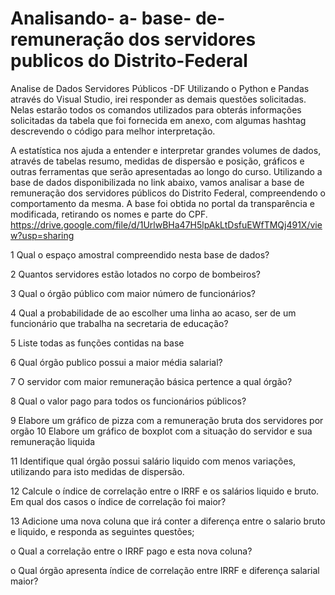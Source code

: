# Analisando- a- base- de- remuneração dos servidores publicos do Distrito-Federal
Analise de Dados Servidores Públicos -DF
 Utilizando o Python e Pandas através do Visual Studio, irei responder as demais questões solicitadas. Nelas estarão todos os comandos utilizados para obterás informações solicitadas da tabela que foi fornecida em anexo, com algumas hashtag descrevendo o código para melhor interpretação.

 A estatística nos ajuda a entender e interpretar grandes volumes de dados, através de tabelas resumo, medidas de dispersão e posição, gráficos e outras ferramentas que serão apresentadas ao longo do curso. Utilizando a base de dados disponibilizada no link abaixo, vamos analisar a base de remuneração dos servidores públicos do Distrito Federal, compreendendo o comportamento da mesma. A base foi obtida no portal da transparência e modificada, retirando os nomes e parte do CPF.
https://drive.google.com/file/d/1UrlwBHa47H5lpAkLtDsfuEWfTMQj491X/view?usp=sharing

1 Qual o espaço amostral compreendido nesta base de dados?

2 Quantos servidores estão lotados no corpo de bombeiros?

3 Qual o órgão público com maior número de funcionários?
 
4 Qual a probabilidade de ao escolher uma linha ao acaso, ser de um
funcionário que trabalha na secretaria de educação?

5 Liste todas as funções contidas na base

6 Qual órgão publico possui a maior média salarial? 

7 O servidor com maior remuneração básica pertence a qual órgão?

8 Qual o valor pago para todos os funcionários públicos?

9 Elabore um gráfico de pizza com a remuneração bruta dos servidores por
orgão
10 Elabore um gráfico de boxplot com a situação do servidor e sua remuneração
liquida 

11 Identifique qual órgão possui salário liquido com menos variações, utilizando
para isto medidas de dispersão.

12 Calcule o índice de correlação entre o IRRF e os salários liquido e bruto. Em
qual dos casos o índice de correlação foi maior?

13 Adicione uma nova coluna que irá conter a diferença entre o salario bruto e
liquido, e responda as seguintes questões;

o Qual a correlação entre o IRRF pago e esta nova coluna?

o Qual órgão apresenta índice de correlação entre IRRF e diferença
salarial maior?


